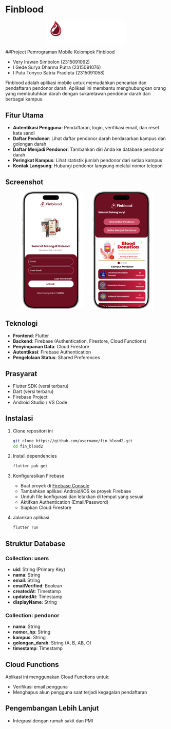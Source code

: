 # Finblood

<p align="center">
  <img src="assets/logofinblood/logofinblood.png" alt="Finblood Logo" width="250">
</p>

##Project Pemrograman Mobile Kelompok Finblood

- Very Irawan Simbolon (2315091092)
- I Gede Surya Dharma Putra (2315091076)
- I Putu Tonyco Satria Pradipta (2315091058)

Finblood adalah aplikasi mobile untuk memudahkan pencarian dan pendaftaran pendonor darah. Aplikasi ini membantu menghubungkan orang yang membutuhkan darah dengan sukarelawan pendonor darah dari berbagai kampus.

## Fitur Utama

- **Autentikasi Pengguna**: Pendaftaran, login, verifikasi email, dan reset kata sandi
- **Daftar Pendonor**: Lihat daftar pendonor darah berdasarkan kampus dan golongan darah
- **Daftar Menjadi Pendonor**: Tambahkan diri Anda ke database pendonor darah
- **Peringkat Kampus**: Lihat statistik jumlah pendonor dari setiap kampus
- **Kontak Langsung**: Hubungi pendonor langsung melalui nomor telepon

## Screenshot

<p align="center">
  <img src="assets/images/ss1.png" alt="Login Screen" width="200">
  &nbsp;&nbsp;&nbsp;
  <img src="assets/images/ss2.png" alt="Register Screen" width="200">
</p>

## Teknologi

- **Frontend**: Flutter
- **Backend**: Firebase (Authentication, Firestore, Cloud Functions)
- **Penyimpanan Data**: Cloud Firestore
- **Autentikasi**: Firebase Authentication
- **Pengelolaan Status**: Shared Preferences

## Prasyarat

- Flutter SDK (versi terbaru)
- Dart (versi terbaru)
- Firebase Project
- Android Studio / VS Code

## Instalasi

1. Clone repositori ini
   ```bash
   git clone https://github.com/username/fin_blood2.git
   cd fin_blood2
   ```

2. Install dependencies
   ```bash
   flutter pub get
   ```

3. Konfigurasikan Firebase
   - Buat proyek di [Firebase Console](https://console.firebase.google.com/)
   - Tambahkan aplikasi Android/iOS ke proyek Firebase
   - Unduh file konfigurasi dan letakkan di tempat yang sesuai
   - Aktifkan Authentication (Email/Password)
   - Siapkan Cloud Firestore

4. Jalankan aplikasi
   ```bash
   flutter run
   ```

## Struktur Database

### Collection: users
- **uid**: String (Primary Key)
- **nama**: String
- **email**: String
- **emailVerified**: Boolean
- **createdAt**: Timestamp
- **updatedAt**: Timestamp
- **displayName**: String

### Collection: pendonor
- **nama**: String
- **nomor_hp**: String
- **kampus**: String
- **golongan_darah**: String (A, B, AB, O)
- **timestamp**: Timestamp

## Cloud Functions

Aplikasi ini menggunakan Cloud Functions untuk:
- Verifikasi email pengguna
- Menghapus akun pengguna saat terjadi kegagalan pendaftaran

## Pengembangan Lebih Lanjut

- Integrasi dengan rumah sakit dan PMI
